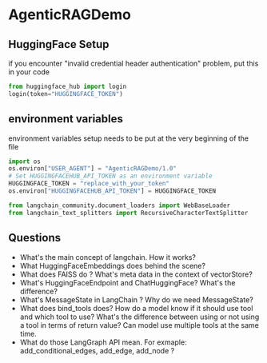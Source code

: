 # AgenticRAGDemo


## HuggingFace Setup
if you encounter "invalid credential header authentication" problem, put this in your code
```python
from huggingface_hub import login
login(token="HUGGINGFACE_TOKEN")
```

## environment variables
environment variables setup needs to be put at the very beginning of the file
```python
import os
os.environ["USER_AGENT"] = "AgenticRAGDemo/1.0"
# Set HUGGINGFACEHUB_API_TOKEN as an environment variable
HUGGINGFACE_TOKEN = "replace_with_your_token"
os.environ["HUGGINGFACEHUB_API_TOKEN"] = HUGGINGFACE_TOKEN

from langchain_community.document_loaders import WebBaseLoader
from langchain_text_splitters import RecursiveCharacterTextSplitter
```


## Questions
* What's the main concept of langchain. How it works?
* What HuggingFaceEmbeddings does behind the scene?
* What does FAISS do ? What's meta data in the context of vectorStore?
* What's HuggingFaceEndpoint and ChatHuggingFace? What's the difference?
* What's MessageState in LangChain ? Why do we need MessageState?
* What does bind_tools does? How do a model know if it should use tool and which tool to use? What's the difference between using or not using a tool in terms of return value? Can model use multiple tools at the same time.
* What do those LangGraph API mean. For exmaple: add_conditional_edges, add_edge, add_node ? 
